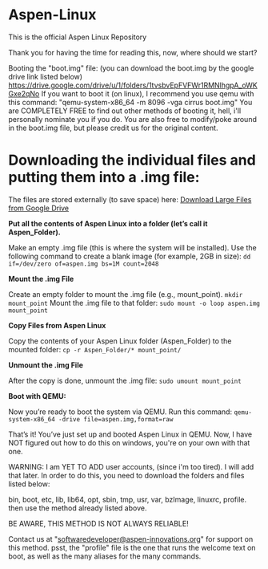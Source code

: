 # Aspen-Linux
This is the official Aspen Linux Repository

Thank you for having the time for reading this, now, where should we start?

Booting the "boot.img" file:
(you can download the boot.img by the google drive link listed below)
https://drive.google.com/drive/u/1/folders/1tvsbvEpFVFWr1RMNlhgpA_oWKGxe2qNo
If you want to boot it (on linux), 
I recommend you use qemu with this command: "qemu-system-x86_64 -m 8096 -vga cirrus boot.img" You are COMPLETELY FREE to find out other methods of booting it, hell, i'll personally nominate you if you do. You are also free to modify/poke around in the boot.img file, but please credit us for the original content.

# Downloading the individual files and putting them into a .img file:
The files are stored externally (to save space) here: [Download Large Files from Google Drive](https://drive.google.com/drive/folders/1kXq32pg1fIY7f_6IMKOUcyauZFw8obzT?usp=drive_link)

**Put all the contents of Aspen Linux into a folder (let’s call it Aspen_Folder).**

Make an empty .img file (this is where the system will be installed).
Use the following command to create a blank image (for example, 2GB in size):
```dd if=/dev/zero of=aspen.img bs=1M count=2048```

**Mount the .img File**

Create an empty folder to mount the .img file (e.g., mount_point).
```mkdir mount_point```
Mount the .img file to that folder:
```sudo mount -o loop aspen.img mount_point```

**Copy Files from Aspen Linux**

Copy the contents of your Aspen Linux folder (Aspen_Folder) to the mounted folder:
```cp -r Aspen_Folder/* mount_point/```

**Unmount the .img File**

After the copy is done, unmount the .img file:
```sudo umount mount_point```

**Boot with QEMU:**

Now you’re ready to boot the system via QEMU. Run this command:
```qemu-system-x86_64 -drive file=aspen.img,format=raw```

That’s it! You’ve just set up and booted Aspen Linux in QEMU.
Now, I have NOT figured out how to do this on windows, you're on your own with that one.

WARNING: I am YET TO ADD user accounts, (since i'm too tired). I will add that later.
In order to do this, you need to download the folders and files listed below:

bin, boot, etc, lib, lib64, opt, sbin, tmp, usr, var, bzImage, linuxrc, profile.
then use the method already listed above.

BE AWARE, THIS METHOD IS NOT ALWAYS RELIABLE!

Contact us at "softwaredeveloper@aspen-innovations.org" for support on this method. psst, the "profile" file is the one that runs the welcome text on boot, as well as the many aliases for the many commands.
